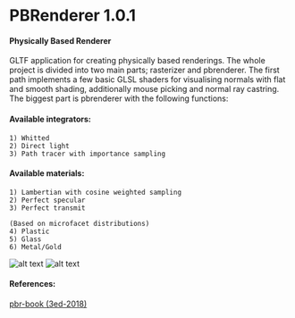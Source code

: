 # PBRenderer 1.0.1

####  Physically Based Renderer

GLTF application for creating physically based renderings. The whole project is divided into two main parts; rasterizer and pbrenderer. The first path implements a few basic GLSL shaders for visualising normals with flat and smooth shading, additionally mouse picking and normal ray castring. The biggest part is pbrenderer with the following functions:

#### Available integrators:
```
1) Whitted
2) Direct light
3) Path tracer with importance sampling
```

####  Available materials:
```
1) Lambertian with cosine weighted sampling 
2) Perfect specular
3) Perfect transmit

(Based on microfacet distributions)
4) Plastic
5) Glass
6) Metal/Gold
```
![alt text](https://github.com/Zielon/PBRenderer/tree/master/samples/input_1.jpg "Program input")
![alt text](https://github.com/Zielon/PBRenderer/tree/master/samples/output_1.jpg "Program output with 2048spp")

#### References:
[pbr-book (3ed-2018)](http://www.pbr-book.org/3ed-2018/contents.html)
